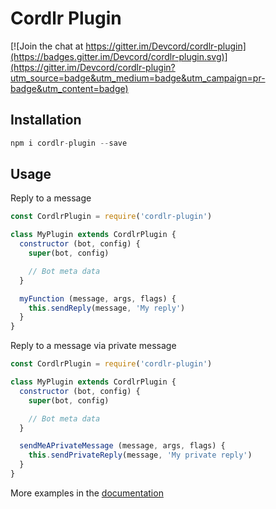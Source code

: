 # Cordlr Plugin

[![Join the chat at https://gitter.im/Devcord/cordlr-plugin](https://badges.gitter.im/Devcord/cordlr-plugin.svg)](https://gitter.im/Devcord/cordlr-plugin?utm_source=badge&utm_medium=badge&utm_campaign=pr-badge&utm_content=badge)

## Installation

```js
npm i cordlr-plugin --save
```

## Usage

Reply to a message
```js
const CordlrPlugin = require('cordlr-plugin')

class MyPlugin extends CordlrPlugin {
  constructor (bot, config) {
    super(bot, config)

    // Bot meta data
  }

  myFunction (message, args, flags) {
    this.sendReply(message, 'My reply')
  }
}
```

Reply to a message via private message
```js
const CordlrPlugin = require('cordlr-plugin')

class MyPlugin extends CordlrPlugin {
  constructor (bot, config) {
    super(bot, config)

    // Bot meta data
  }

  sendMeAPrivateMessage (message, args, flags) {
    this.sendPrivateReply(message, 'My private reply')
  }
}
```

More examples in the [documentation](docs/)
